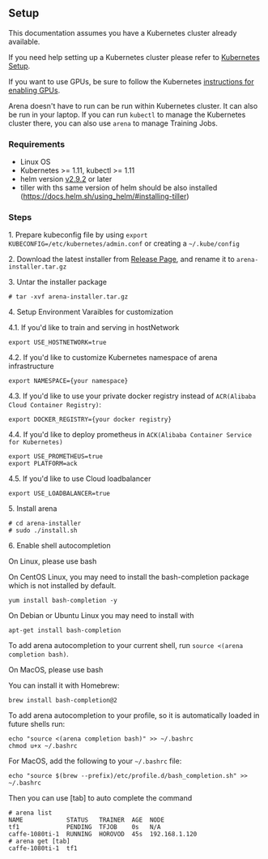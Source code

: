 ## Setup

This documentation assumes you have a Kubernetes cluster already available.

If you need help setting up a Kubernetes cluster please refer to [Kubernetes Setup](https://kubernetes.io/docs/setup/).

If you want to use GPUs, be sure to follow the Kubernetes [instructions for enabling GPUs](https://kubernetes.io/docs/tasks/manage-gpus/scheduling-gpus/).

Arena doesn't have to run can be run within Kubernetes cluster. It can also be run in your laptop. If you can run `kubectl` to manage the Kubernetes cluster there, you can also use `arena`  to manage Training Jobs.

### Requirements

  * Linux OS
  * Kubernetes >= 1.11, kubectl >= 1.11
  * helm version [v2.9.2](https://docs.helm.sh/using_helm/#installing-helm) or later 
  * tiller with ths same version of helm should be also installed (https://docs.helm.sh/using_helm/#installing-tiller)

### Steps

1\. Prepare kubeconfig file by using `export KUBECONFIG=/etc/kubernetes/admin.conf` or creating a `~/.kube/config`

2\. Download the latest installer from [Release Page](https://github.com/run-ai/runai-cli/releases), and rename it to `arena-installer.tar.gz`

3\. Untar the installer package

```
# tar -xvf arena-installer.tar.gz 
```

4\. Setup Environment Varaibles for customization

4.1\. If you'd like to train and serving in hostNetwork

```
export USE_HOSTNETWORK=true
```

4.2\. If you'd like to customize Kubernetes namespace of arena infrastructure  

```
export NAMESPACE={your namespace}
```

4.3\. If you'd like to use your private docker registry instead of `ACR(Alibaba Cloud Container Registry)`:

```
export DOCKER_REGISTRY={your docker registry}
```

4.4\. If you'd like to deploy prometheus in `ACK(Alibaba Container Service for Kubernetes)`

```
export USE_PROMETHEUS=true
export PLATFORM=ack
```

4.5\. If you'd like to use Cloud loadbalancer

```
export USE_LOADBALANCER=true
```

5\. Install arena

```
# cd arena-installer
# sudo ./install.sh
```

6\. Enable shell autocompletion

On Linux, please use bash

On CentOS Linux, you may need to install the bash-completion package which is not installed by default.

```
yum install bash-completion -y
```

On Debian or Ubuntu Linux you may need to install with 

```
apt-get install bash-completion
```

To add arena autocompletion to your current shell, run `source <(arena completion bash)`.

On MacOS, please use bash

You can install it with Homebrew:

```
brew install bash-completion@2
```

To add arena autocompletion to your profile, so it is automatically loaded in future shells run:

```
echo "source <(arena completion bash)" >> ~/.bashrc
chmod u+x ~/.bashrc
```

For MacOS, add the following to your `~/.bashrc` file: 

```
echo "source $(brew --prefix)/etc/profile.d/bash_completion.sh" >> ~/.bashrc
```

Then you can use [tab] to auto complete the command

```
# arena list
NAME            STATUS   TRAINER  AGE  NODE
tf1             PENDING  TFJOB    0s   N/A
caffe-1080ti-1  RUNNING  HOROVOD  45s  192.168.1.120
# arena get [tab]
caffe-1080ti-1  tf1
```
